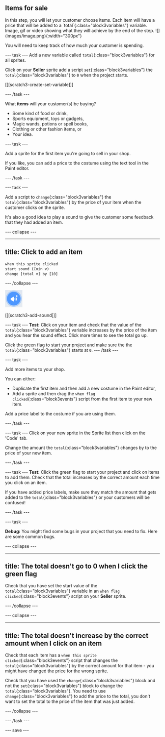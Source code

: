 ## Items for sale

<div style="display: flex; flex-wrap: wrap">
<div style="flex-basis: 200px; flex-grow: 1; margin-right: 15px;">
In this step, you will let your customer choose items. Each item will have a price that will be added to a `total`{:class="block3variables"} variable.

</div>
<div>
Image, gif or video showing what they will achieve by the end of the step. ![](images/image.png){:width="300px"}
</div>
</div>

You will need to keep track of how much your customer is spending.

--- task ---
Add a new variable called `total`{:class="block3variables"} for all sprites.

Click on your **Seller** sprite add a script `set`{:class="block3variables"} the `total`{:class="block3variables"} to `0` when the project starts.

[[[scratch3-create-set-variable]]]

--- /task ---

What **items** will your customer(s) be buying? 
+ Some kind of food or drink,
+ Sports equipment, toys or gadgets,
+ Magic wands, potions or spell books, 
+ Clothing or other fashion items, or
+ Your idea.

--- task ---

Add a sprite for the first item you're going to sell in your shop.

If you like, you can add a price to the costume using the text tool in the Paint editor.

--- /task ---

--- task ---

Add a script to `change`{:class="block3variables"} the `total`{:class="block3variables"} by the price of your item when the customer clicks on the sprite.

It's also a good idea to play a sound to give the customer some feedback that they had added an item.

--- collapse ---

---
title: Click to add an item
---

```blocks3
when this sprite clicked
start sound (Coin v)
change [total v] by [10]
```

--- /collapse ---

![The add a sound icon](images/add-sound.png)

[[[scratch3-add-sound]]]

--- task ---
**Test:** Click on your item and check that the value of the `total`{:class="block3variables"} variable increases by the price of the item and you hear the sound effect. Click more times to see the total go up.

Click the green flag to start your project and make sure the the `total`{:class="block3variables"} starts at `0`.
--- /task ---

--- task ---

Add more items to your shop. 

You can either:
+ Duplicate the first item and then add a new costume in the Paint editor,
+ Add a sprite and then drag the `when flag clicked`{:class="block3events"} script from the first item to your new item.

Add a price label to the costume if you are using them.

--- /task ---

--- task ---
Click on your new sprite in the Sprite list then click on the 'Code' tab.

Change the amount the `total`{:class="block3variables"} changes by to the price of your new item.

--- /task ---

--- task ---
**Test:** Click the green flag to start your project and click on items to add them. Check that the total increases by the correct amount each time you click on an item. 

If you have added price labels, make sure they match the amount that gets added to the `total`{:class="block3variables"} or your customers will be confused!

--- /task ---

--- task ---

**Debug:** You might find some bugs in your project that you need to fix. Here are some common bugs.

--- collapse ---

---
title: The total doesn't go to 0 when I click the green flag
---

Check that you have set the start value of the `total`{:class="block3variables"} variable in an `when flag clicked`{:class="block3events"} script on your **Seller** sprite.

--- /collapse ---

--- collapse ---

---
title: The total doesn't increase by the correct amount when I click on an item
---

Check that each item has a `when this sprite clicked`{:class="block3events"} script that changes the `total`{:class="block3variables"} by the correct amount for that item - you might have changed the price for the wrong sprite.

Check that you have used the `change`{:class="block3variables"} block and not the `set`{:class="block3variables"} block to change the `total`{:class="block3variables"}. You need to use `change`{:class="block3variables"} to add the price to the total, you don't want to set the total to the price of the item that was just added.

--- /collapse ---

--- /task ---

--- save ---